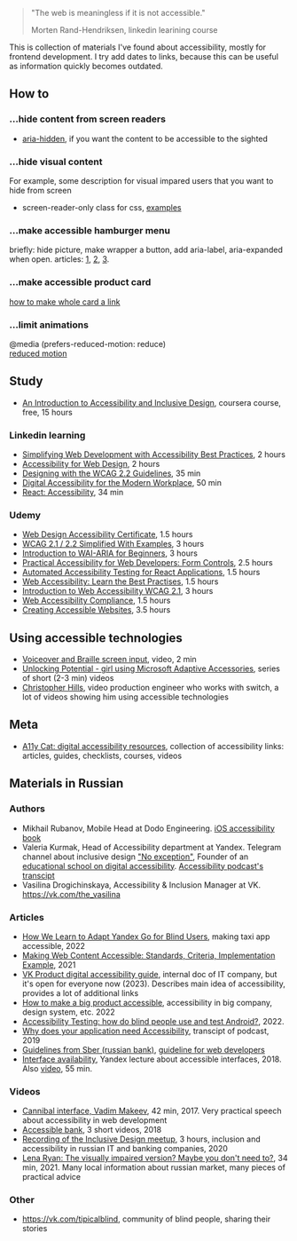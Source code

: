 > "The web is meaningless if it is not accessible."
> 
> Morten Rand-Hendriksen, linkedin learining course

This is collection of materials I've found about accessibility, mostly for frontend development. 
I try add dates to links, because this can be useful as information quickly becomes outdated.

## How to

### ...hide content from screen readers
* [aria-hidden](https://a11y-101.com/development/aria-hidden), if you want the content to be accessible to the sighted


### ...hide visual content 
For example, some description for visual impared users that you want to hide from screen
* screen-reader-only class for css, [examples](https://github.com/LinkedInLearning/simplifying-web-development-with-accessibility-best-practices-2883015/blob/main/03_02/index.html)

### ...make accessible hamburger menu 
briefly: hide picture, make wrapper a button, add aria-label, aria-expanded when open.
articles: [1](https://uxdesign.cc/create-an-accessible-hamburger-menu-869b0301cfd7), [2](https://medium.com/@linlinghao/accessibility-for-hamburger-menu-a37fa9617a89), [3](https://www.accede-web.com/en/guidelines/rich-interface-components/hamburger-menu/).

### ...make accessible product card
[how to make whole card a link](https://css-tricks.com/block-links-the-search-for-a-perfect-solution/)

### ...limit animations
@media (prefers-reduced-motion: reduce)  
[reduced motion](https://a11y-101.com/development/reduced-motion)


## Study
- [An Introduction to Accessibility and Inclusive Design](https://www.coursera.org/learn/accessibility), coursera course, free, 15 hours

### Linkedin learning
- [Simplifying Web Development with Accessibility Best Practices](https://www.linkedin.com/learning/simplifying-web-development-with-accessibility-best-practices?u=106534538), 2 hours
- [Accessibility for Web Design](https://www.linkedin.com/learning/accessibility-for-web-design?u=106534538), 2 hours
- [Designing with the WCAG 2.2 Guidelines](https://www.linkedin.com/learning/designing-with-the-wcag-2-2-guidelines?u=106534538), 35 min
- [Digital Accessibility for the Modern Workplace](https://www.linkedin.com/learning/digital-accessibility-for-the-modern-workplace?u=106534538), 50 min
- [React: Accessibility](https://www.linkedin.com/learning/react-accessibility?u=106534538), 34 min

### Udemy
- [Web Design Accessibility Certificate](https://www.udemy.com/course/web-accessibility), 1.5 hours
- [WCAG 2.1 / 2.2 Simplified With Examples](https://www.udemy.com/course/web-content-accessibility-guidelines-wcag-21-simplified), 3 hours
- [Introduction to WAI-ARIA for Beginners](https://www.udemy.com/course/introduction-to-wai-aria-for-beginners), 3 hours
- [Practical Accessibility for Web Developers: Form Controls](https://www.udemy.com/course/practical-accessibility-for-web-developers-form-controls), 2.5 hours
- [Automated Accessibility Testing for React Applications](https://www.udemy.com/course/automated-a11y-testing/), 1.5 hours 
- [Web Accessibility: Learn the Best Practises](https://www.udemy.com/course/web-accessibility-learn-the-best-practises), 1.5 hours
- [Introduction to Web Accessibility WCAG 2.1](https://www.udemy.com/course/introduction-to-web-accessibility-wcag21), 3 hours
- [Web Accessibility Compliance](https://www.udemy.com/course/learn-web-accessibility-compliance), 1.5 hours
- [Creating Accessible Websites](https://www.udemy.com/course/creating-accessible-websites/), 3.5 hours


## Using accessible technologies
- [Voiceover and Braille screen input](https://www.youtube.com/watch?v=wueLXCbm_KY), video, 2 min
- [Unlocking Potential - girl using Microsoft Adaptive Accessories](https://www.youtube.com/@JaraUnlockingPotential), series of short (2-3 min) videos
- [Christopher Hills](https://www.youtube.com/@icdhills/), video production engineer who works with switch, a lot of videos showing him using accessible technologies

## Meta

- [A11y Cat: digital accessibility resources](https://www.a11ycat.net/), collection of accessibility links: articles, guides, checklists, courses, videos

## Materials in Russian 

### Authors
- Mikhail Rubanov, Mobile Head at Dodo Engineering. [iOS accessibility book](https://rubanov.dev/a11y-book/)
- Valeria Kurmak, Head of Accessibility department at Yandex. Telegram channel about inclusive design ["No exception"](t.me/No_Exception), Founder of an [educational school on digital accessibility](AccessibilityUnity.com/en/). [Accessibility podcast's transcipt](https://medium.com/@Valeria.kurmak)
- Vasilina Drogichinskaya, Accessibility & Inclusion Manager at VK. https://vk.com/the_vasilina


### Articles

- [How We Learn to Adapt Yandex Go for Blind Users](https://habr.com/ru/company/yandex/blog/660663/), making taxi app accessible, 2022
- [Making Web Content Accessible: Standards, Criteria, Implementation Example](https://habr.com/ru/company/ispring/blog/564446/), 2021 
- [VK Product digital accessibility guide](https://maildesign.notion.site/VK-ddea4f40f2bb4f56a774ba34946c999b), internal doc of IT company, but it's open for everyone now (2023). Describes main idea of accessibility, provides a lot of additional links
- [How to make a big product accessible](https://habr.com/ru/company/wrike/blog/668268/?mkt_tok=OTk5LUROWC0yNjUAAAGFTfalLtos6EYhg37-x7gQUrkjzA4exzuMp4l0-M0pCHgyGN8oA8P5ScICbVvGgsNwpGF5qRE_mLNsonZgq3fSV1BIDBZjSX9CZp6fmtyhE8xR3SI), accessibility in big company, design system, etc. 2022
- [Accessibility Testing: how do blind people use and test Android?](https://vk.com/@testpool-accessibility-testing-kak-nezryachie-polzuutsya-android), 2022.
- [Why does your application need Accessibility](https://habr.com/ru/company/oleg-bunin/blog/466629/), transcipt of podcast, 2019
- [Guidelines from Sber (russian bank)](https://www.sberbank.ru/common/img/uploaded/redirected/person/digital_guideline2/assets/index.html), [guideline for web developers](https://www.sberbank.ru/common/img/uploaded/redirected/person/digital_guideline2/assets/dev_web.html)
- [Interface availability](https://habr.com/ru/company/yandex/blog/424879/), Yandex lecture about accessible interfaces, 2018. Also [video](https://www.youtube.com/watch?v=36SkjSZhNY0), 55 min.

### Videos
- [Cannibal interface, Vadim Makeev](https://www.youtube.com/watch?v=ssJsjGZE2sc), 42 min, 2017. Very practical speech about accessibility in web development
- [Accessible bank](https://www.youtube.com/playlist?list=PLQQ2oZWvIQCghnNH_yE94k8zi2Rs3rmqB), 3 short videos, 2018
- [Recording of the Inclusive Design meetup](https://www.youtube.com/watch?v=WT615ggoJPg), 3 hours, inclusion and accessibility in russian IT and banking companies, 2020
- [Lena Ryan: The visually impaired version? Maybe you don't need to?](https://www.youtube.com/watch?v=F8RZTWeaDnY), 34 min, 2021. Many local information about russian market, many pieces of practical advice

### Other
- https://vk.com/tipicalblind, community of blind people, sharing their stories

